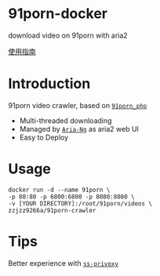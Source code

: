 # 91porn-docker
download video on 91porn with aria2

[使用指南](https://github.com/zzjzz9266a/91porn_php/wiki/Docker%E7%89%88%E7%AE%80%E6%98%8E%E4%BD%BF%E7%94%A8%E6%8C%87%E5%8D%97)
# Introduction
91porn video crawler, based on [`91porn_php`](https://github.com/zzjzz9266a/91porn_php/tree/aria2)


* Multi-threaded downloading
* Managed by [`Aria-Ng`](https://github.com/mayswind/AriaNg) as aria2 web UI
* Easy to Deploy

# Usage
````
docker run -d --name 91porn \
-p 80:80 -p 6800:6800 -p 8080:8080 \
-v [YOUR DIRECTORY]:/root/91porn/videos \
zzjzz9266a/91porn-crawler
````

# Tips
Better experience with [`ss-privoxy`](https://github.com/zzjzz9266a/ss-privoxy)
